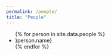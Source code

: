 ```yaml
---
permalink: /people/
title: "People"
---
```


<ul>
{% for person in site.data.people %}
  <li>
    }person.name}
    </a>
  </li>
{% endfor %}
</ul>
